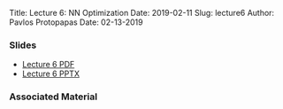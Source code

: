 Title: Lecture 6: NN Optimization 
Date: 2019-02-11
Slug: lecture6
Author: Pavlos Protopapas
Date: 02-13-2019



### Slides

- [Lecture 6 PDF]({attach}presentation/cs109b_lecture6_optimization.pdf)
- [Lecture 6 PPTX]({attach}presentation/cs109b_lecture6_optimization.pptx)
### Associated Material 

